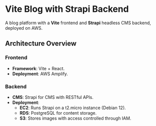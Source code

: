 # Vite Blog with Strapi Backend

A blog platform with a **Vite** frontend and **Strapi** headless CMS backend, deployed on AWS.

## Architecture Overview

### Frontend
- **Framework**: Vite + React.
- **Deployment**: AWS Amplify.

### Backend
- **CMS**: Strapi for CMS with RESTful APIs.
- **Deployment**:
  - **EC2**: Runs Strapi on a t2.micro instance (Debian 12).
  - **RDS**: PostgreSQL for content storage.
  - **S3**: Stores images with access controlled through IAM.
